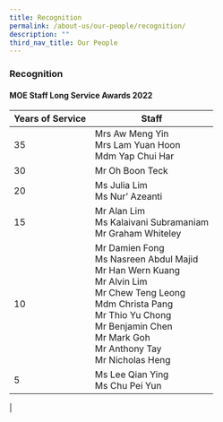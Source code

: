 ```yaml
---
title: Recognition
permalink: /about-us/our-people/recognition/
description: ""
third_nav_title: Our People
---
```

### **Recognition**

#### **MOE Staff Long Service Awards 2022**

| Years of Service | Staff |
| --- | --- |
| 35 | Mrs Aw Meng Yin<br>Mrs Lam Yuan Hoon<br>Mdm Yap Chui Har |
| 30 | Mr Oh Boon Teck |
| 20 | Ms Julia Lim<br>Ms Nur’ Azeanti |
| 15 | Mr Alan Lim<br>Ms Kalaivani Subramaniam<br>Mr Graham Whiteley |
| 10 | Mr Damien Fong<br>Ms Nasreen Abdul Majid<br>Mr Han Wern Kuang<br>Mr Alvin Lim<br>Mr Chew Teng Leong<br>Mdm Christa Pang<br>Mr Thio Yu Chong<br>Mr Benjamin Chen<br>Mr Mark Goh<br>Mr Anthony Tay<br>Mr Nicholas Heng |
| 5 | 	Ms Lee Qian Ying<br>Ms Chu Pei Yun |
|


